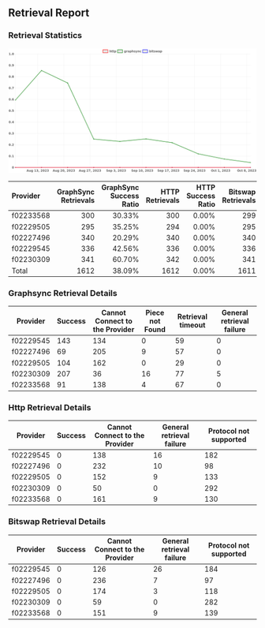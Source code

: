 ## Retrieval Report
### Retrieval Statistics
<img src="https://raw.githubusercontent.com/data-preservation-programs/filplus-checker-assets/main/filecoin-project/filecoin-plus-large-datasets/issues/1806/1696916238650.png"/>

| Provider  | GraphSync Retrievals | GraphSync Success Ratio | HTTP Retrievals | HTTP Success Ratio | Bitswap Retrievals | Bitswap Success Ratio |
| :-------- | -------------------: | ----------------------: | --------------: | -----------------: | -----------------: | --------------------: |
| f02233568 |                  300 |                  30.33% |             300 |              0.00% |                299 |                 0.00% |
| f02229505 |                  295 |                  35.25% |             294 |              0.00% |                295 |                 0.00% |
| f02227496 |                  340 |                  20.29% |             340 |              0.00% |                340 |                 0.00% |
| f02229545 |                  336 |                  42.56% |             336 |              0.00% |                336 |                 0.00% |
| f02230309 |                  341 |                  60.70% |             342 |              0.00% |                341 |                 0.00% |
| Total     |                 1612 |                  38.09% |            1612 |              0.00% |               1611 |                 0.00% |

### Graphsync Retrieval Details
| Provider  | Success | Cannot Connect to the Provider | Piece not Found | Retrieval timeout | General retrieval failure |
| --------- | ------- | ------------------------------ | --------------- | ----------------- | ------------------------- |
| f02229545 | 143     | 134                            | 0               | 59                | 0                         |
| f02227496 | 69      | 205                            | 9               | 57                | 0                         |
| f02229505 | 104     | 162                            | 0               | 29                | 0                         |
| f02230309 | 207     | 36                             | 16              | 77                | 5                         |
| f02233568 | 91      | 138                            | 4               | 67                | 0                         |

### Http Retrieval Details
| Provider  | Success | Cannot Connect to the Provider | General retrieval failure | Protocol not supported |
| --------- | ------- | ------------------------------ | ------------------------- | ---------------------- |
| f02229545 | 0       | 138                            | 16                        | 182                    |
| f02227496 | 0       | 232                            | 10                        | 98                     |
| f02229505 | 0       | 152                            | 9                         | 133                    |
| f02230309 | 0       | 50                             | 0                         | 292                    |
| f02233568 | 0       | 161                            | 9                         | 130                    |

### Bitswap Retrieval Details
| Provider  | Success | Cannot Connect to the Provider | General retrieval failure | Protocol not supported |
| --------- | ------- | ------------------------------ | ------------------------- | ---------------------- |
| f02229545 | 0       | 126                            | 26                        | 184                    |
| f02227496 | 0       | 236                            | 7                         | 97                     |
| f02229505 | 0       | 174                            | 3                         | 118                    |
| f02230309 | 0       | 59                             | 0                         | 282                    |
| f02233568 | 0       | 151                            | 9                         | 139                    |
